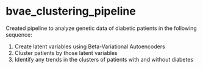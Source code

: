 # bvae_clustering_pipeline
Created pipeline to analyze genetic data of diabetic patients in the following sequence:
1. Create latent variables using Beta-Variational Autoencoders
2. Cluster patients by those latent variables
3. Identify any trends in the clusters of patients with and without diabetes

